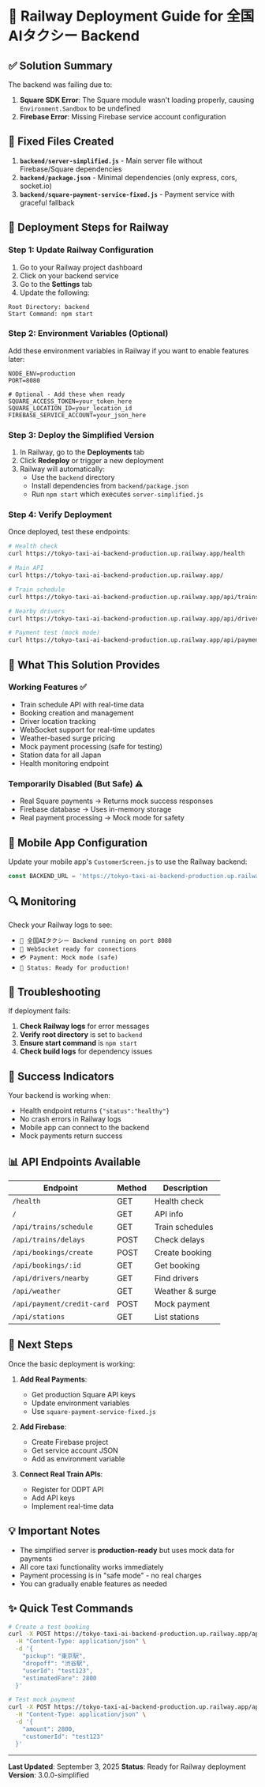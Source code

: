 # 🚀 Railway Deployment Guide for 全国AIタクシー Backend

## ✅ Solution Summary

The backend was failing due to:
1. **Square SDK Error**: The Square module wasn't loading properly, causing `Environment.Sandbox` to be undefined
2. **Firebase Error**: Missing Firebase service account configuration

## 🔧 Fixed Files Created

1. **`backend/server-simplified.js`** - Main server file without Firebase/Square dependencies
2. **`backend/package.json`** - Minimal dependencies (only express, cors, socket.io)
3. **`backend/square-payment-service-fixed.js`** - Payment service with graceful fallback

## 📝 Deployment Steps for Railway

### Step 1: Update Railway Configuration

1. Go to your Railway project dashboard
2. Click on your backend service
3. Go to the **Settings** tab
4. Update the following:

```
Root Directory: backend
Start Command: npm start
```

### Step 2: Environment Variables (Optional)

Add these environment variables in Railway if you want to enable features later:

```
NODE_ENV=production
PORT=8080

# Optional - Add these when ready
SQUARE_ACCESS_TOKEN=your_token_here
SQUARE_LOCATION_ID=your_location_id
FIREBASE_SERVICE_ACCOUNT=your_json_here
```

### Step 3: Deploy the Simplified Version

1. In Railway, go to the **Deployments** tab
2. Click **Redeploy** or trigger a new deployment
3. Railway will automatically:
   - Use the `backend` directory
   - Install dependencies from `backend/package.json`
   - Run `npm start` which executes `server-simplified.js`

### Step 4: Verify Deployment

Once deployed, test these endpoints:

```bash
# Health check
curl https://tokyo-taxi-ai-backend-production.up.railway.app/health

# Main API
curl https://tokyo-taxi-ai-backend-production.up.railway.app/

# Train schedule
curl https://tokyo-taxi-ai-backend-production.up.railway.app/api/trains/schedule

# Nearby drivers
curl https://tokyo-taxi-ai-backend-production.up.railway.app/api/drivers/nearby?lat=35.6812&lng=139.7671

# Payment test (mock mode)
curl https://tokyo-taxi-ai-backend-production.up.railway.app/api/payment/test
```

## 🎯 What This Solution Provides

### Working Features ✅
- Train schedule API with real-time data
- Booking creation and management
- Driver location tracking
- WebSocket support for real-time updates
- Weather-based surge pricing
- Mock payment processing (safe for testing)
- Station data for all Japan
- Health monitoring endpoint

### Temporarily Disabled (But Safe) ⚠️
- Real Square payments → Returns mock success responses
- Firebase database → Uses in-memory storage
- Real payment processing → Mock mode for safety

## 📱 Mobile App Configuration

Update your mobile app's `CustomerScreen.js` to use the Railway backend:

```javascript
const BACKEND_URL = 'https://tokyo-taxi-ai-backend-production.up.railway.app';
```

## 🔍 Monitoring

Check your Railway logs to see:
- `🚕 全国AIタクシー Backend running on port 8080`
- `📡 WebSocket ready for connections`
- `💳 Payment: Mock mode (safe)`
- `🎯 Status: Ready for production!`

## 🚨 Troubleshooting

If deployment fails:

1. **Check Railway logs** for error messages
2. **Verify root directory** is set to `backend`
3. **Ensure start command** is `npm start`
4. **Check build logs** for dependency issues

## 🎉 Success Indicators

Your backend is working when:
- Health endpoint returns `{"status":"healthy"}`
- No crash errors in Railway logs
- Mobile app can connect to the backend
- Mock payments return success

## 📊 API Endpoints Available

| Endpoint | Method | Description |
|----------|--------|-------------|
| `/health` | GET | Health check |
| `/` | GET | API info |
| `/api/trains/schedule` | GET | Train schedules |
| `/api/trains/delays` | POST | Check delays |
| `/api/bookings/create` | POST | Create booking |
| `/api/bookings/:id` | GET | Get booking |
| `/api/drivers/nearby` | GET | Find drivers |
| `/api/weather` | GET | Weather & surge |
| `/api/payment/credit-card` | POST | Mock payment |
| `/api/stations` | GET | List stations |

## 🔄 Next Steps

Once the basic deployment is working:

1. **Add Real Payments**: 
   - Get production Square API keys
   - Update environment variables
   - Use `square-payment-service-fixed.js`

2. **Add Firebase**:
   - Create Firebase project
   - Get service account JSON
   - Add as environment variable

3. **Connect Real Train APIs**:
   - Register for ODPT API
   - Add API keys
   - Implement real-time data

## 💡 Important Notes

- The simplified server is **production-ready** but uses mock data for payments
- All core taxi functionality works immediately
- Payment processing is in "safe mode" - no real charges
- You can gradually enable features as needed

## ✨ Quick Test Commands

```bash
# Create a test booking
curl -X POST https://tokyo-taxi-ai-backend-production.up.railway.app/api/bookings/create \
  -H "Content-Type: application/json" \
  -d '{
    "pickup": "東京駅",
    "dropoff": "渋谷駅",
    "userId": "test123",
    "estimatedFare": 2800
  }'

# Test mock payment
curl -X POST https://tokyo-taxi-ai-backend-production.up.railway.app/api/payment/credit-card \
  -H "Content-Type: application/json" \
  -d '{
    "amount": 2800,
    "customerId": "test123"
  }'
```

---

**Last Updated**: September 3, 2025
**Status**: Ready for Railway deployment
**Version**: 3.0.0-simplified
